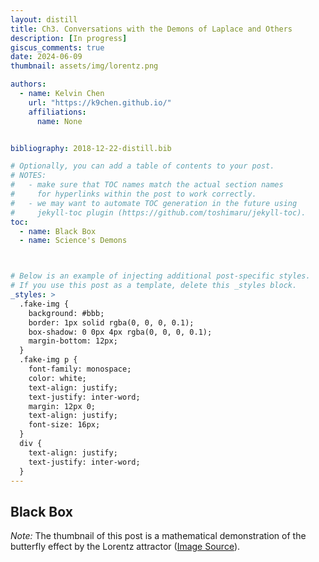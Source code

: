 ```yaml
---
layout: distill
title: Ch3. Conversations with the Demons of Laplace and Others
description: [In progress]
giscus_comments: true
date: 2024-06-09
thumbnail: assets/img/lorentz.png

authors:
  - name: Kelvin Chen
    url: "https://k9chen.github.io/"
    affiliations:
      name: None


bibliography: 2018-12-22-distill.bib

# Optionally, you can add a table of contents to your post.
# NOTES:
#   - make sure that TOC names match the actual section names
#     for hyperlinks within the post to work correctly.
#   - we may want to automate TOC generation in the future using
#     jekyll-toc plugin (https://github.com/toshimaru/jekyll-toc).
toc:
  - name: Black Box
  - name: Science's Demons



# Below is an example of injecting additional post-specific styles.
# If you use this post as a template, delete this _styles block.
_styles: >
  .fake-img {
    background: #bbb;
    border: 1px solid rgba(0, 0, 0, 0.1);
    box-shadow: 0 0px 4px rgba(0, 0, 0, 0.1);
    margin-bottom: 12px;
  }
  .fake-img p {
    font-family: monospace;
    color: white;
    text-align: justify;
    text-justify: inter-word;
    margin: 12px 0;
    text-align: justify;
    font-size: 16px;
  }
  div {
    text-align: justify;
    text-justify: inter-word;
  }
---
```

## Black Box

*Note:* The thumbnail of this post is a mathematical demonstration of the butterfly effect by the Lorentz attractor ([Image Source](https://yadda.icm.edu.pl/baztech/element/bwmeta1.element.baztech-5c0a67ad-cc1f-4ed1-b4c8-1ddf31a6556b/c/Lewicki_the_determinants_org_zarz_3_2016.pdf)).
